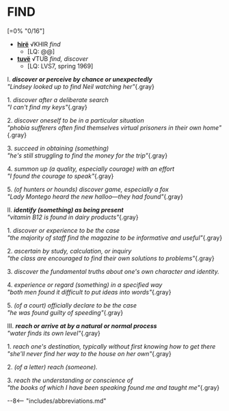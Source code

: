 # FIND

[=0% "0/16"]

+ [**hirë**](https://eldamo.org/content/words/word-2780755521.html) √KHIR *find*
	+ [LQ: @@]
+ [**tuvë**](https://eldamo.org/content/words/word-1694409191.html) √TUB *find, discover*
	+ [LQ: LVS7, spring 1969]

I. ***discover or perceive by chance or unexpectedly***<br>
*"Lindsey looked up to find Neil watching her"*{.gray}

1\. *discover after a deliberate search*<br>
*"I can't find my keys"*{.gray}

2\. *discover oneself to be in a particular situation*<br>
*"phobia sufferers often find themselves virtual prisoners in their own home"*{.gray}

3\. *succeed in obtaining (something)*<br>
*"he's still struggling to find the money for the trip"*{.gray}

4\. *summon up (a quality, especially courage) with an effort*<br>
*"I found the courage to speak"*{.gray}

5\. *(of hunters or hounds) discover game, especially a fox*<br>
*"Lady Montego heard the new halloo—they had found"*{.gray}

II. ***identify (something) as being present***<br>
*"vitamin B12 is found in dairy products"*{.gray}

1\. *discover or experience to be the case*<br>
*"the majority of staff find the magazine to be informative and useful"*{.gray}

2\. *ascertain by study, calculation, or inquiry*<br>
*"the class are encouraged to find their own solutions to problems"*{.gray}

3\. *discover the fundamental truths about one's own character and identity.*

4\. *experience or regard (something) in a specified way*<br>
*"both men found it difficult to put ideas into words"*{.gray}

5\. *(of a court) officially declare to be the case*<br>
*"he was found guilty of speeding"*{.gray}

III. ***reach or arrive at by a natural or normal process***<br>
*"water finds its own level"*{.gray}

1\. *reach one's destination, typically without first knowing how to get there*<br>
*"she'll never find her way to the house on her own"*{.gray}

2\. *(of a letter) reach (someone).*

3\. *reach the understanding or conscience of*<br>
*"the books of which I have been speaking found me and taught me"*{.gray}

--8<-- "includes/abbreviations.md"